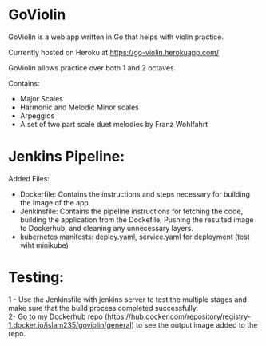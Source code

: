 # GoViolin

GoViolin is a web app written in Go that helps with violin practice.

Currently hosted on Heroku at https://go-violin.herokuapp.com/

GoViolin allows practice over both 1 and 2 octaves.

Contains:
* Major Scales
* Harmonic and Melodic Minor scales
* Arpeggios
* A set of two part scale duet melodies by Franz Wohlfahrt


# Jenkins Pipeline:

Added Files:<br>
- Dockerfile: Contains the instructions and steps necessary for building the image of the app.<br>
- Jenkinsfile: Contains the pipeline instructions for fetching the code, building the application from the Dockefile, Pushing the resulted image to Dockerhub, and cleaning any unnecessary layers.
- kubernetes manifests: deploy.yaml, service.yaml for deployment (test wiht minikube)

# Testing:
1 - Use the Jenkinsfile with jenkins server to test the multiple stages and make sure that the build process completed successfully.<br>
2- Go to my Dockerhub repo (https://hub.docker.com/repository/registry-1.docker.io/islam235/goviolin/general) to see the output image added to the repo.
